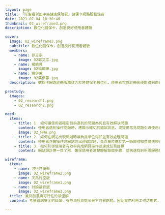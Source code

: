 ```yaml
---
layout: page
title: 「衛生福利部中央健康保險署」健保卡網路服務註冊
date: 2021-07-04 18:30:46
thumbnail: 02_wireframe3.png
description: 數位化健保卡，創造良好使用者體驗

cover:
  image: 02_wireframe3.png
  subtitle: 數位化健保卡，創造良好使用者體驗
  members:
    - name: 郭又宗
      image: 02郭又宗.jpg
    - name: 楊曉曄
      image: 02楊曉曄.jpg
    - name: 葉伊蕙
      image: 02葉伊蕙.jpg
  description: 健保卡網路註冊服務致力於將健保卡數位化，使用者完成註冊後便能得到由健保卡自然人憑證轉換而成的「類憑證」，以利使用需要健保卡認證的網路服務。前期研究發現，部分使用者會在註冊的環節卡關，最後甚至放棄註冊。因此團隊與健保署一同合作並確立目標 ，希望在確保資訊安全的情況下，協助使用者完成註冊。

prestudy:
  images:
    - 02_research1.png
    - 02_research2.png

need:
  items:
    - title: 1. 如何讓使用者確定目前遇到的問題為何且有效解決問題
      content: 使用者遇到操作問題時，應顯示確切的錯誤訊息，或提供常見問題引導使用者正確操作。
      image: 02_HMW.png
    - title: 2. 如何在網站出現問題時讓負責單位得知並有效處理問題
      content: 使用者正確操作但網站仍出現錯誤時，負責單位應於第一時間得知並盡快修復問題，避免使用者無法操作。
    - title: 3. 如何引導使用者有效率完成網頁操作並達成任務目標
      content: 網站設計應一目了然，確保使用者清楚瞭解每個步驟，並快速找到所需服務及功能。

wireframe:
  items:
    - name: 可行性優先
      image: 02_wireframe2.png
    - name: 天馬行空版
      image: 02_wireframe1.png
    - name: 討論最終版
      image: 02_wireframe3.png
  title: 兼具創意與可行性的最佳解
  content: 考量資訊安全的疑慮，有些流程與提示是不可省略的。因此我們利用工作坊形式，將以可行性為優先的版本與天馬行空版結合，確保我們能夠在不影響資訊安全的狀況下，排除使用者在技術上遇到的問題，並改善新版網站的使用者體驗。

---
```

